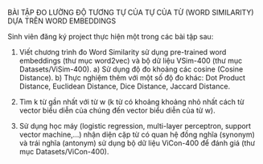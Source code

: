 BÀI TẬP ĐO LƯỜNG ĐỘ TƯƠNG TỰ CỦA TỰ CỦA TỪ (WORD SIMILARITY) DỰA TRÊN WORD EMBEDDINGS

Sinh viên đăng ký project thực hiện một trong các bài tập sau:

1. Viết chương trình đo Word Similarity sử dụng pre-trained word embeddings (thư mục word2vec) và bộ dữ liệu VSim-400 (thư mục Datasets/ViSim-400). 
a) Sử dụng độ đo khoảng các cosine (Cosine Distance).
b) Thực nghiệm thêm với một số độ đo khác: Dot	Product Distance, Euclidean Distance, Dice Distance, Jaccard Distance.

2. Tìm k từ gần nhất với từ w (k từ có khoảng khoảng nhỏ nhất cách từ vector biểu diễn của chúng đến vector biểu diễn của từ w).

3. Sử dụng học máy (logistic regression, multi-layer perceptron, support vector machine,...) nhận diện cặp từ có quan hệ đồng nghĩa (synonym) và trái nghĩa (antonym) sử dụng bộ dữ liệu ViCon-400 để đánh giá (thư mục Datasets/ViCon-400).



